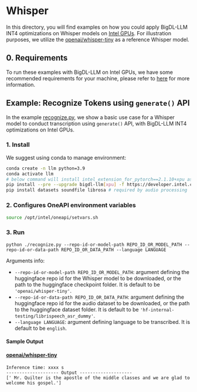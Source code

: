 # Whisper

In this directory, you will find examples on how you could apply BigDL-LLM INT4 optimizations on Whisper models on [Intel GPUs](../README.md). For illustration purposes, we utilize the [openai/whisper-tiny](https://huggingface.co/openai/whisper-tiny) as a reference Whisper model.

## 0. Requirements
To run these examples with BigDL-LLM on Intel GPUs, we have some recommended requirements for your machine, please refer to [here](../README.md#recommended-requirements) for more information.

## Example: Recognize Tokens using `generate()` API
In the example [recognize.py](./recognize.py), we show a basic use case for a Whisper model to conduct transcription using `generate()` API, with BigDL-LLM INT4 optimizations on Intel GPUs.
### 1. Install
We suggest using conda to manage environment:
```bash
conda create -n llm python=3.9
conda activate llm
# below command will install intel_extension_for_pytorch==2.1.10+xpu as default
pip install --pre --upgrade bigdl-llm[xpu] -f https://developer.intel.com/ipex-whl-stable-xpu
pip install datasets soundfile librosa # required by audio processing
```

### 2. Configures OneAPI environment variables
```bash
source /opt/intel/oneapi/setvars.sh
```

### 3. Run
```
python ./recognize.py --repo-id-or-model-path REPO_ID_OR_MODEL_PATH --repo-id-or-data-path REPO_ID_OR_DATA_PATH --language LANGUAGE
```

Arguments info:
- `--repo-id-or-model-path REPO_ID_OR_MODEL_PATH`: argument defining the huggingface repo id for the Whisper model to be downloaded, or the path to the huggingface checkpoint folder. It is default to be `'openai/whisper-tiny'`.
- `--repo-id-or-data-path REPO_ID_OR_DATA_PATH`: argument defining the huggingface repo id for the audio dataset to be downloaded, or the path to the huggingface dataset folder. It is default to be `'hf-internal-testing/librispeech_asr_dummy'`.
- `--language LANGUAGE`: argument defining language to be transcribed. It is default to be `english`.

#### Sample Output
#### [openai/whisper-tiny](https://huggingface.co/openai/whisper-tiny)

```log
Inference time: xxxx s
-------------------- Output --------------------
[' Mr. Quilter is the apostle of the middle classes and we are glad to welcome his gospel.']
```
